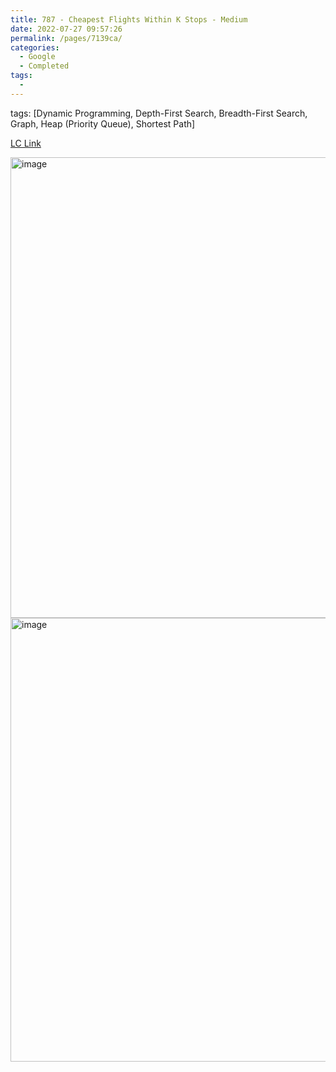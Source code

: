 ```yaml
---
title: 787 - Cheapest Flights Within K Stops - Medium
date: 2022-07-27 09:57:26
permalink: /pages/7139ca/
categories:
  - Google
  - Completed
tags:
  - 
---
```

tags: [Dynamic Programming, Depth-First Search, Breadth-First Search, Graph, Heap (Priority Queue), Shortest Path]

[LC Link](https://leetcode.cn/problems/cheapest-flights-within-k-stops/)

<img width="737" alt="image" src="https://user-images.githubusercontent.com/41789327/181093660-730359ba-2fea-434c-8fe2-317074f68316.png">
<img width="710" alt="image" src="https://user-images.githubusercontent.com/41789327/181093801-bb605364-f105-4314-b59b-154367acad59.png">
